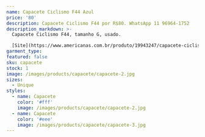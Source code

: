 ```yaml
---
name: Capacete Ciclismo F44 Azul
price: '80'
description: Capacete Ciclismo F44 por R$80. WhatsApp 11 96964-1752
description_markdown: >-
  Capacete Ciclismo F44, tamanho G, usado.

  [Site](https://www.americanas.com.br/produto/19943247/capacete-ciclismo-f44-matt-green-blading-prowell-g-?WT.srch=1&epar=bp_pl_00_go_pla_rlsa_novos_gmv&gclid=CjwKCAiA3o7RBRBfEiwAZMtSCQ1n-UUGqDBpWPrN86CsXNfiMvcd1DVT3-UnvykjWP1l4th0OvG_2hoCcTUQAvD_BwE&opn=YSMESP&sellerId=5700483000231)
garment_type:
featured: false
sku: capacete
stock: 1
image: /images/products/capacete/capacete-2.jpg
sizes:
  - Unique
styles:
  - name: Capacete
    color: '#fff'
    image: /images/products/capacete/capacete-2.jpg
  - name: Capacete
    color: '#eee'
    image: /images/products/capacete/capacete-3.jpg
---
```

